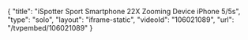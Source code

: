 {
    "title": "iSpotter Sport Smartphone 22X Zooming Device  iPhone 5\/5s",
    "type": "solo",
    "layout": "iframe-static",
    "videoId": "106021089",
    "url": "\/tvpembed\/106021089"
}